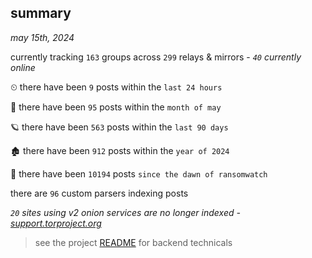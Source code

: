 
## summary
_may 15th, 2024_

currently tracking `163` groups across `299` relays & mirrors - _`40` currently online_

⏲ there have been `9` posts within the `last 24 hours`

🦈 there have been `95` posts within the `month of may`

🪐 there have been `563` posts within the `last 90 days`

🏚 there have been `912` posts within the `year of 2024`

🦕 there have been `10194` posts `since the dawn of ransomwatch`

there are `96` custom parsers indexing posts

_`20` sites using v2 onion services are no longer indexed - [support.torproject.org](https://support.torproject.org/onionservices/v2-deprecation/)_

> see the project [README](https://github.com/joshhighet/ransomwatch#ransomwatch--) for backend technicals
